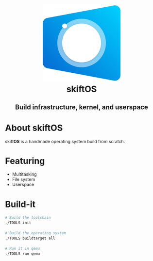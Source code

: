 
<h1 align="center">
<img src="doc/logo256.png">
<br>
skift<b>OS</b>
<br>
</h1>

<h2 align="center">Build infrastructure, kernel, and userspace</h2>

# About skift**OS**
skift**OS** is a handmade operating system build from scratch.

# Featuring
- Multitasking
- File system
- Userspace

# Build-it
```sh
# Build the toolchain
./TOOLS init

# Build the operating system
./TOOLS buildtarget all

# Run it in qemu
./TOOLS run qemu
```
